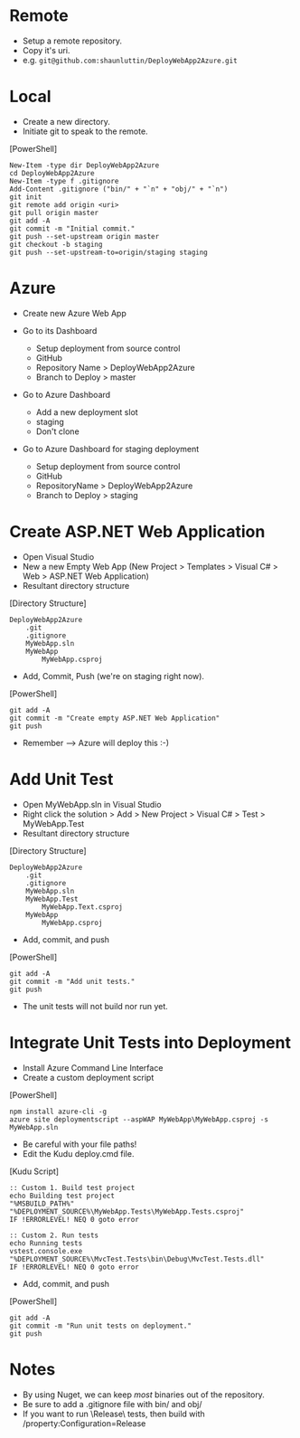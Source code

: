 
# Remote

* Setup a remote repository. 
* Copy it's uri.
* e.g. `git@github.com:shaunluttin/DeployWebApp2Azure.git`

# Local

* Create a new directory. 
* Initiate git to speak to the remote.

[PowerShell]

    New-Item -type dir DeployWebApp2Azure
    cd DeployWebApp2Azure
    New-Item -type f .gitignore
    Add-Content .gitignore ("bin/" + "`n" + "obj/" + "`n")
    git init
    git remote add origin <uri>
    git pull origin master
    git add -A
    git commit -m "Initial commit."
    git push --set-upstream origin master
    git checkout -b staging
    git push --set-upstream-to=origin/staging staging

# Azure

* Create new Azure Web App

* Go to its Dashboard 
    * Setup deployment from source control
    * GitHub
    * Repository Name > DeployWebApp2Azure
    * Branch to Deploy > master

* Go to Azure Dashboard
    * Add a new deployment slot
    * staging 
    * Don't clone

* Go to Azure Dashboard for staging deployment
    * Setup deployment from source control
    * GitHub
    * RepositoryName > DeployWebApp2Azure
    * Branch to Deploy > staging

# Create ASP.NET Web Application

* Open Visual Studio
* New a new Empty Web App (New Project > Templates > Visual C# > Web > ASP.NET Web Application)
* Resultant directory structure

[Directory Structure]

    DeployWebApp2Azure
        .git
        .gitignore
        MyWebApp.sln
        MyWebApp
            MyWebApp.csproj
            
* Add, Commit, Push (we're on staging right now).

[PowerShell]

    git add -A
    git commit -m "Create empty ASP.NET Web Application"
    git push

* Remember --> Azure will deploy this :-)

# Add Unit Test 

* Open MyWebApp.sln in Visual Studio
* Right click the solution > Add > New Project > Visual C# > Test > MyWebApp.Test
* Resultant directory structure

[Directory Structure]

    DeployWebApp2Azure
        .git
        .gitignore
        MyWebApp.sln
        MyWebApp.Test
            MyWebApp.Text.csproj
        MyWebApp
            MyWebApp.csproj
    
* Add, commit, and push

[PowerShell]

    git add -A
    git commit -m "Add unit tests."
    git push

* The unit tests will not build nor run yet. 

# Integrate Unit Tests into Deployment

* Install Azure Command Line Interface
* Create a custom deployment script

[PowerShell]

    npm install azure-cli -g
    azure site deploymentscript --aspWAP MyWebApp\MyWebApp.csproj -s MyWebApp.sln

* Be careful with your file paths!
* Edit the Kudu deploy.cmd file.

[Kudu Script]

    :: Custom 1. Build test project
    echo Building test project
    "%MSBUILD_PATH%" "%DEPLOYMENT_SOURCE%\MyWebApp.Tests\MyWebApp.Tests.csproj"
    IF !ERRORLEVEL! NEQ 0 goto error

    :: Custom 2. Run tests
    echo Running tests
    vstest.console.exe "%DEPLOYMENT_SOURCE%\MvcTest.Tests\bin\Debug\MvcTest.Tests.dll"
    IF !ERRORLEVEL! NEQ 0 goto error

* Add, commit, and push

[PowerShell]

    git add -A
    git commit -m "Run unit tests on deployment."
    git push

# Notes

* By using Nuget, we can keep *most* binaries out of the repository.
* Be sure to add a .gitignore file with bin/ and obj/
* If you want to run \Release\ tests, then build with /property:Configuration=Release
